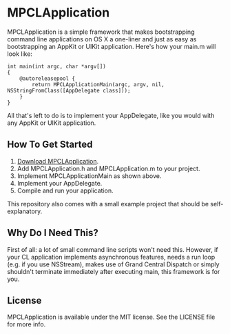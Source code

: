 # MPCLApplication
MPCLApplication is a simple framework that makes bootstrapping command line applications on OS X a one-liner and just
as easy as bootstrapping an AppKit or UIKit application. Here's how your main.m will look like:

```objc
int main(int argc, char *argv[])
{
    @autoreleasepool {
        return MPCLApplicationMain(argc, argv, nil, NSStringFromClass([AppDelegate class]));
    }
}
```

All that's left to do is to implement your AppDelegate, like you would with any AppKit or UIKit application.

## How To Get Started
1. [Download MPCLApplication](https://github.com/matthiasplappert/MPCLApplication/archive/master.zip).
2. Add MPCLApplication.h and MPCLApplication.m to your project.
3. Implement MPCLApplicationMain as shown above.
4. Implement your AppDelegate.
5. Compile and run your application.

This repository also comes with a small example project that should be self-explanatory.

## Why Do I Need This?
First of all: a lot of small command line scripts won't need this. However, if your CL application implements
asynchronous features, needs a run loop (e.g. if you use NSStream), makes use of Grand Central Dispatch or simply
shouldn't terminate immediately after executing main, this framework is for you.

## License
MPCLApplication is available under the MIT license. See the LICENSE file for more info.
